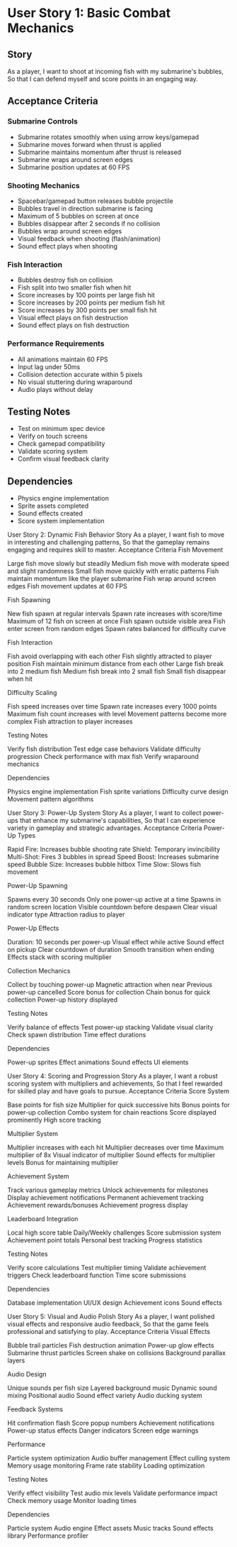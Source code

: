 # User Story 1: Basic Combat Mechanics
## Story
As a player,
I want to shoot at incoming fish with my submarine's bubbles,
So that I can defend myself and score points in an engaging way.
## Acceptance Criteria
### Submarine Controls
* Submarine rotates smoothly when using arrow keys/gamepad
* Submarine moves forward when thrust is applied
* Submarine maintains momentum after thrust is released
* Submarine wraps around screen edges
* Submarine position updates at 60 FPS
### Shooting Mechanics
* Spacebar/gamepad button releases bubble projectile
* Bubbles travel in direction submarine is facing
* Maximum of 5 bubbles on screen at once
* Bubbles disappear after 2 seconds if no collision
* Bubbles wrap around screen edges
* Visual feedback when shooting (flash/animation)
* Sound effect plays when shooting
### Fish Interaction
* Bubbles destroy fish on collision
* Fish split into two smaller fish when hit
* Score increases by 100 points per large fish hit
* Score increases by 200 points per medium fish hit
* Score increases by 300 points per small fish hit
* Visual effect plays on fish destruction
* Sound effect plays on fish destruction
### Performance Requirements
* All animations maintain 60 FPS
* Input lag under 50ms
* Collision detection accurate within 5 pixels
* No visual stuttering during wraparound
* Audio plays without delay
## Testing Notes
* Test on minimum spec device
* Verify on touch screens
* Check gamepad compatibility
* Validate scoring system
* Confirm visual feedback clarity
## Dependencies
* Physics engine implementation
* Sprite assets completed
* Sound effects created
* Score system implementation

User Story 2: Dynamic Fish Behavior
Story
As a player,
I want fish to move in interesting and challenging patterns,
So that the gameplay remains engaging and requires skill to master.
Acceptance Criteria
Fish Movement

Large fish move slowly but steadily
Medium fish move with moderate speed and slight randomness
Small fish move quickly with erratic patterns
Fish maintain momentum like the player submarine
Fish wrap around screen edges
Fish movement updates at 60 FPS

Fish Spawning

New fish spawn at regular intervals
Spawn rate increases with score/time
Maximum of 12 fish on screen at once
Fish spawn outside visible area
Fish enter screen from random edges
Spawn rates balanced for difficulty curve

Fish Interaction

Fish avoid overlapping with each other
Fish slightly attracted to player position
Fish maintain minimum distance from each other
Large fish break into 2 medium fish
Medium fish break into 2 small fish
Small fish disappear when hit

Difficulty Scaling

Fish speed increases over time
Spawn rate increases every 1000 points
Maximum fish count increases with level
Movement patterns become more complex
Fish attraction to player increases

Testing Notes

Verify fish distribution
Test edge case behaviors
Validate difficulty progression
Check performance with max fish
Verify wraparound mechanics

Dependencies

Physics engine implementation
Fish sprite variations
Difficulty curve design
Movement pattern algorithms

User Story 3: Power-Up System
Story
As a player,
I want to collect power-ups that enhance my submarine's capabilities,
So that I can experience variety in gameplay and strategic advantages.
Acceptance Criteria
Power-Up Types

Rapid Fire: Increases bubble shooting rate
Shield: Temporary invincibility
Multi-Shot: Fires 3 bubbles in spread
Speed Boost: Increases submarine speed
Bubble Size: Increases bubble hitbox
Time Slow: Slows fish movement

Power-Up Spawning

Spawns every 30 seconds
Only one power-up active at a time
Spawns in random screen location
Visible countdown before despawn
Clear visual indicator type
Attraction radius to player

Power-Up Effects

Duration: 10 seconds per power-up
Visual effect while active
Sound effect on pickup
Clear countdown of duration
Smooth transition when ending
Effects stack with scoring multiplier

Collection Mechanics

Collect by touching power-up
Magnetic attraction when near
Previous power-up cancelled
Score bonus for collection
Chain bonus for quick collection
Power-up history displayed

Testing Notes

Verify balance of effects
Test power-up stacking
Validate visual clarity
Check spawn distribution
Time effect durations

Dependencies

Power-up sprites
Effect animations
Sound effects
UI elements

User Story 4: Scoring and Progression
Story
As a player,
I want a robust scoring system with multipliers and achievements,
So that I feel rewarded for skilled play and have goals to pursue.
Acceptance Criteria
Score System

Base points for fish size
Multiplier for quick successive hits
Bonus points for power-up collection
Combo system for chain reactions
Score displayed prominently
High score tracking

Multiplier System

Multiplier increases with each hit
Multiplier decreases over time
Maximum multiplier of 8x
Visual indicator of multiplier
Sound effects for multiplier levels
Bonus for maintaining multiplier

Achievement System

Track various gameplay metrics
Unlock achievements for milestones
Display achievement notifications
Permanent achievement tracking
Achievement rewards/bonuses
Achievement progress display

Leaderboard Integration

Local high score table
Daily/Weekly challenges
Score submission system
Achievement point totals
Personal best tracking
Progress statistics

Testing Notes

Verify score calculations
Test multiplier timing
Validate achievement triggers
Check leaderboard function
Time score submissions

Dependencies

Database implementation
UI/UX design
Achievement icons
Sound effects

User Story 5: Visual and Audio Polish
Story
As a player,
I want polished visual effects and responsive audio feedback,
So that the game feels professional and satisfying to play.
Acceptance Criteria
Visual Effects

Bubble trail particles
Fish destruction animation
Power-up glow effects
Submarine thrust particles
Screen shake on collisions
Background parallax layers

Audio Design

Unique sounds per fish size
Layered background music
Dynamic sound mixing
Positional audio
Sound effect variety
Audio ducking system

Feedback Systems

Hit confirmation flash
Score popup numbers
Achievement notifications
Power-up status effects
Danger indicators
Screen edge warnings

Performance

Particle system optimization
Audio buffer management
Effect culling system
Memory usage monitoring
Frame rate stability
Loading optimization

Testing Notes

Verify effect visibility
Test audio mix levels
Validate performance impact
Check memory usage
Monitor loading times

Dependencies

Particle system
Audio engine
Effect assets
Music tracks
Sound effects library
Performance profiler
